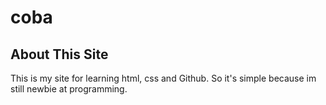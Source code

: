 # coba
## About This Site
This is my site for learning html, css and Github. So it's simple because im still newbie at programming.


